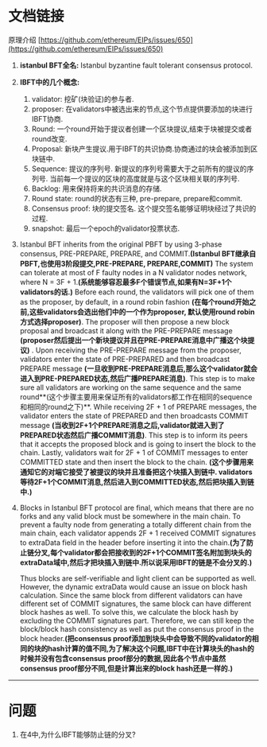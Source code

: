 # 文档链接 #
原理介绍 [https://github.com/ethereum/EIPs/issues/650](https://github.com/ethereum/EIPs/issues/650)

1. **istanbul BFT全名:** Istanbul byzantine fault tolerant consensus protocol.
2. **IBFT中的几个概念:**
	1. validator: 挖矿(块验证)的参与者.
	2. proposer: 在validators中被选出来的节点,这个节点提供要添加的块进行IBFT协商.
	3. Round: 一个round开始于提议者创建一个区块提议,结束于块被提交或者round改变.
	4. Proposal: 新块产生提议.用于IBFT的共识协商.协商通过的块会被添加到区块链中.
	5. Sequence: 提议的序列号. 新提议的序列号需要大于之前所有的提议的序列号. 当前每一个提议的区块的高度就是与这个区块相关联的序列号.
	6. Backlog: 用来保持将来的共识消息的存储.
	7. Round state: round的状态有三种, pre-prepare, prepare和commit.
	8. Consensus proof: 块的提交签名. 这个提交签名能够证明块经过了共识的过程.
	9. snapshot: 最后一个epoch的validator投票状态.
	
3. Istanbul BFT inherits from the original PBFT by using 3-phase consensus, PRE-PREPARE, PREPARE, and COMMIT.**(Istanbul BFT继承自PBFT,也使用3阶段提交,PRE-PREPARE, PREPARE,COMMIT)** The system can tolerate at most of F faulty nodes in a N validator nodes network, where N = 3F + 1.**(系统能够容忍最多F个错误节点,如果有N=3F+1个validators的话.)** Before each round, the validators will pick one of them as the proposer, by default, in a round robin fashion **(在每个round开始之前,这些validators会选出他们中的一个作为proposer, 默认使用round robin方式选择proposer)**. The proposer will then propose a new block proposal and broadcast it along with the PRE-PREPARE message **(proposer然后提出一个新块提议并且在PRE-PREPARE消息中广播这个块提议)** . Upon receiving the PRE-PREPARE message from the proposer, validators enter the state of PRE-PREPARED and then broadcast PREPARE message **(一旦收到PRE-PREPARE消息后,那么这个validator就会进入到PRE-PREPARED状态,然后广播PREPARE消息)**. This step is to make sure all validators are working on the same sequence and the same round**(这个步骤主要用来保证所有的validators都工作在相同的sequence和相同的round之下)**. While receiving 2F + 1 of PREPARE messages, the validator enters the state of PREPARED and then broadcasts COMMIT message **(当收到2F+1个PREPARE消息之后,validator就进入到了PREPARED状态然后广播COMMIT消息)**. This step is to inform its peers that it accepts the proposed block and is going to insert the block to the chain. Lastly, validators wait for 2F + 1 of COMMIT messages to enter COMMITTED state and then insert the block to the chain. **(这个步骤用来通知它的对端它接受了被提议的块并且准备把这个块插入到链中. validators等待2F+1个COMMIT消息,然后进入到COMMITTED状态,然后把块插入到链中.)**
4. Blocks in Istanbul BFT protocol are final, which means that there are no forks and any valid block must be somewhere in the main chain. 
   To prevent a faulty node from generating a totally different chain from the main chain, each validator appends 2F + 1 received COMMIT signatures to extraData field in the header before inserting it into the chain.**(为了防止链分叉,每个validator都会把接收到的2F+1个COMMIT签名附加到块头的extraData域中,然后才把块插入到链中.所以说采用IBFT的链是不会分叉的.)**
	
   	Thus blocks are self-verifiable and light client can be supported as well. However, the dynamic extraData would cause an issue on block hash calculation. Since the same block from different validators can have different set of COMMIT signatures, the same block can have different block hashes as well. To solve this, we calculate the block hash by excluding the COMMIT signatures part. Therefore, we can still keep the block/block hash consistency as well as put the consensus proof in the block header.**(把consensus proof添加到块头中会导致不同的validator的相同的块的hash计算的值不同,为了解决这个问题,IBFT中在计算块头的hash的时候并没有包含consensus proof部分的数据,因此各个节点中虽然consensus proof部分不同,但是计算出来的block hash还是一样的.)**

----------
# 问题 #
1. 在4中,为什么IBFT能够防止链的分叉?